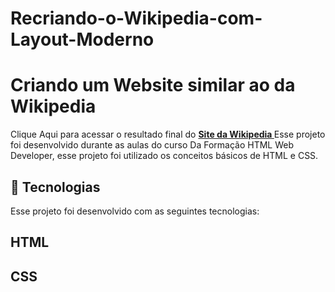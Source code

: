 # Recriando-o-Wikipedia-com-Layout-Moderno

# Criando um Website similar ao da Wikipedia
Clique Aqui para acessar o resultado final do <b><a href="https://euchristianferreira.github.io/Recriando-o-Wikipedia-com-Layout-Moderno" target="_blank">Site da Wikipedia </a> </b>
Esse projeto foi desenvolvido durante as aulas do curso Da Formação HTML Web Developer, esse projeto foi utilizado os conceitos básicos de HTML e CSS.

## 🚀 Tecnologias

<p> Esse projeto foi desenvolvido com as seguintes tecnologias: </p>

## HTML
## CSS

